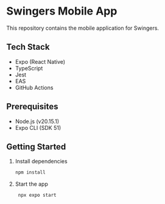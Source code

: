 # Swingers Mobile App

This repository contains the mobile application for Swingers.

## Tech Stack

- Expo (React Native)
- TypeScript
- Jest
- EAS
- GitHub Actions

## Prerequisites

- Node.js (v20.15.1)
- Expo CLI (SDK 51)

## Getting Started

1. Install dependencies

   ```bash
   npm install
   ```

2. Start the app

   ```bash
    npx expo start
   ```